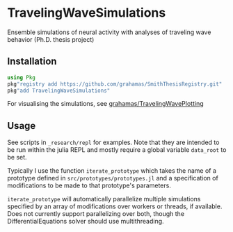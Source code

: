 # TravelingWaveSimulations
Ensemble simulations of neural activity with analyses of traveling wave behavior (Ph.D. thesis project)

## Installation

```julia
using Pkg
pkg"registry add https://github.com/grahamas/SmithThesisRegistry.git"
pkg"add TravelingWaveSimulations"
```

For visualising the simulations, see [grahamas/TravelingWavePlotting](https://github.com/grahamas/TravelingWaveSimulationsPlotting)


## Usage

See scripts in `_research/repl` for examples. Note that they are intended to be run within the julia REPL and mostly require a global variable `data_root` to be set.

Typically I use the function `iterate_prototype` which takes the name of a prototype defined in `src/prototypes/prototypes.jl` and a specification of modifications to be made to that prototype's parameters.

`iterate_prototype` will automatically parallelize multiple simulations specified by an array of modifications over workers or threads, if available. Does not currently support parallelizing over both, though the DifferentialEquations solver should use multithreading.
